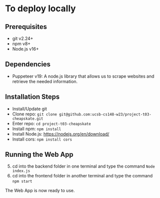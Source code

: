 
# To deploy locally 

## Prerequisites
* git v2.24+
* npm v8+
* Node.js v16+

## Dependencies
* Puppeteer v19: A node.js library that allows us to scrape websites and retrieve the needed information.

## Installation Steps
* Install/Update git
* Clone repo: ```git clone git@github.com:ucsb-cs148-w23/project-t03-cheapskate.git```
* Enter repo: ```cd project-t03-cheapskate```
* Install npm: ```npm install```
* Install Node.js: https://nodejs.org/en/download/
* Install cors: ```npm install cors```

## Running the Web App
5. cd into the backend folder in one terminal and type the command ```Node index.js```
6. cd into the frontend folder in another terminal and type the command ```npm start```

The Web App is now ready to use.
